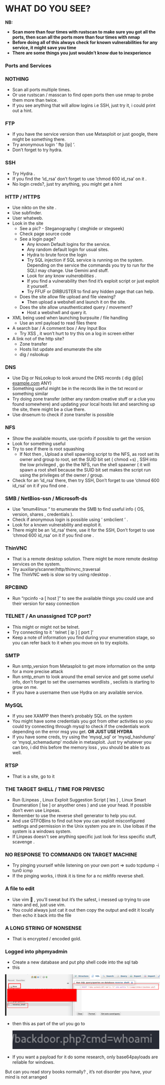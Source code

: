 # WHAT DO YOU SEE?

**NB:** 

- **Scan more than four times with rustscan to make sure you got all the ports, then scan all the ports more than four times with nmap**
- **Before doing all of this always check for known vulnerabilities for any service, it might save you time**
- **There are some things you just wouldn’t know due to inexperience**

### Ports and Services

### NOTHING

- Scan all ports multiple times.
- Or use rustscan / masscan to find open ports then use nmap to probe them more than twice.
- If you see anything that will allow logins i.e SSH, just try it, i could print out a hint.

### FTP

- If you have the service version then use Metasploit or just google, there might be something there.
- Try anonymous login ‘ ftp [ip] ‘.
- Don’t forget to try hydra.

### SSH

- Try Hydra .
- If you find the ‘id_rsa’ don’t forget to use ‘chmod 600 id_rsa’ on it .
- No login creds?, just try anything, you might get a hint

### HTTP / HTTPS

- Use nikto on the site .
- Use subfinder.
- User whatweb.
- Look in the site
    - See a pic? - Steganography ( steghide or stegseek)
    - Check page source code
    - See a login page?
        - Any known Default logins for the service.
        - Any random default login for usual sites.
        - Hydra to brute force the login
        - Try SQL injection if SQL service is running on the system. Depending on the service the commands you try to run for the SQLI may change. Use Gemini and stuff.
        - Look for any know *vulnerabilities* .
        - If you find a vulnerability then find it’s exploit script or just exploit it yourself.
        - Try FFUF or DIRBUSTER to find any hidden page that can help.
    - Does the site allow file upload and file viewing?
        - Then upload a webshell and launch it on the site.
    - Does the site allow unauthenticated query / movement?
        - Host a webshwll and query it.
- XML being used when launching burpsuite / file handling
    - Use an xml payload to read files there
- A search bar / A comment box / Any Input Box
    - Try XSS , it won’t hurt to try this on a log in screen either
- A link not of the http site?
    - Zone transfer
    - Hosts list update and enumerate the site
    - dig / nslookup

### DNS

- Use Dig or NsLookup to look around the DNS records ( dig @[ip] [example.com](http://example.com) ANY)
- Something useful might be in the records like in the txt record or something similar
- Try doing zone transfer (either any random creative stuff or a clue you found somewhere) and updating your local hosts list and searching up the site, there might be a clue there.
- Use dnsenum to check if zone transfer is possible

### NFS

- Show the available mounts, use rpcinfo if possible to get the version
- Look for something useful
- Try to see if there is root squashing
    - If Not then , Upload a shell spawning script to the NFS, as root set its owner and group to root, set the SUID bit set ( chmod +s)  , SSH into the low privileged , go the the NFS, run the shell spawner ( it will spawn a root shell because the SUID bit set makes the script run using the privileges of the owner / group.
- Check for an ‘id_rsa’ there, then try SSH, Don’t forget to use ‘chmod 600 id_rsa’ on it if you find one .

### SMB / NetBios-ssn / Microsoft-ds

- Use “enum4linux “ to enumerate the SMB to find useful info ( OS, version, shares , credentials ).
- Check if anonymous login is possible using ‘ smbclient ’ .
- Look for a known vulnerability and exploit it.
- There might be an ‘id_rsa’ there, use it for the SSH, Don’t forget to use ‘chmod 600 id_rsa’ on it if you find one .

### ThinVNC

- That is a remote desktop solution. There might be more remote desktop services on the system.
- Try  auxiliary/scanner/http/thinvnc_traversal
- The ThinVNC web is slow so try using rdesktop .

### RPCBIND

- Run “rpcinfo -a [ host ]” to see the available things you could use and their version for easy connection

### TELNET / An unassigned TCP port?

- This might or might not be telnet.
- Try connecting to it ‘ telnet [ ip ] [ port ]’
- Keep a note of information you find during your enumeration stage, so you can refer back to it when you move on to try exploits.

### SMTP

- Run smtp_version from Metasploit to get more information on the smtp for a more precise attack
- Run smtp_enum to look around the email service and get some useful info, don’t forget to set the usernames wordlists , seclists is starting to grow on me.
- If you have a username then use Hydra on any available service.

### MySQL

- If you see XAMPP then there’s probably SQL on the system
- You might have some credentials you got from other activities so you could try connecting through mysql to check if the credentials work depending on the error msg you get. **OR JUST USE HYDRA**
- If you have some creds, try using the ‘mysql_sql’ or ‘mysql_hashdump’ or ‘mysql_schemadump’ module in metasploit. Just try whatever you can bro, i did this before the memory loss , you should be able to as well.

### RTSP

- That is a site, go to it

### THE TARGET SHELL  / TIME FOR PRIVESC

- Run (Linpeas , Linux Exploit Suggestion Script [ les ] , Linux Smart Enumeration [ lse ] or anyother ones ) and use your head. If possible don’t even use Linpeas.
- Remember to use the reverse shell generator to help you out.
- And use GTFOBins to find out how you can exploit misconfigured settings and permission in the Unix system you are in. Use lolbas if the system is a windows system.
- If Linpeas doesn't see anything specific just look for less specific stuff, scavenge .

### NO RESPONSE TO COMMANDS ON TARGET MACHINE

- Try pinging yourself while listening on your own port ⇒  sudo tcpdump -i tun0 icmp
- If the pinging works, i think it is time for a nc mkfifo reverse shell.

### A file to edit

- Use vim 🙂 , you’ll sweat but it’s the safest, i messed up trying to use nano and ed, just use vim.
- You could always just cat it out then copy the output and edit it locally then echo it back into the file

### A LONG STRING OF NONSENSE

- That is encrypted / encoded gold.

### Logged into phpmyadmin

- Create a new database and put php shell code into the sql tab
- this

![image.png](image.png)

- then this as part of the url you go to
    
    ![image.png](image%201.png)
    
- If  you want a payload for it do some research, only base64payloads are reliable for windows.

But can you read story books normally? , it’s not  disorder you have, your mind is not arranged